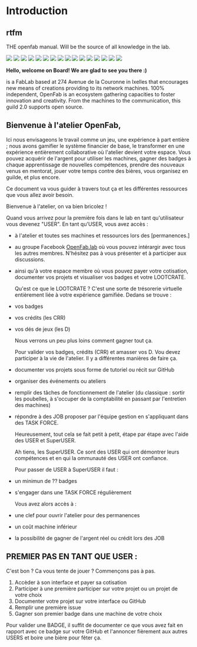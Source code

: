 # Introduction

## rtfm

THE openfab manual. Will be the source of all knowledge in the lab.

![](https://user-images.githubusercontent.com/12049360/29209171-8a7a281a-7e8d-11e7-914b-c383f52bf1d4.jpg) ![](https://user-images.githubusercontent.com/12049360/29209169-8a78b30e-7e8d-11e7-8d86-818bdab13b10.jpg) ![](https://user-images.githubusercontent.com/12049360/29209170-8a79398c-7e8d-11e7-9493-270983a02e89.jpg) ![](https://user-images.githubusercontent.com/12049360/29209172-8a7a62da-7e8d-11e7-90d3-c62ec0aefbf6.jpg) ![](https://user-images.githubusercontent.com/12049360/29209174-8a8087e6-7e8d-11e7-80c3-3402be3e3527.jpg) ![](https://user-images.githubusercontent.com/12049360/29209173-8a80136a-7e8d-11e7-9bb5-e41c3b2df15c.jpg) ![](https://user-images.githubusercontent.com/12049360/29209175-8a8b960e-7e8d-11e7-8a38-2865703b0778.jpg) ![](https://user-images.githubusercontent.com/12049360/29209176-8a8cd6c2-7e8d-11e7-9509-e0302409ad55.jpg) ![](https://user-images.githubusercontent.com/12049360/29209178-8a8deb34-7e8d-11e7-895d-3ca3e201e310.jpg) ![](https://user-images.githubusercontent.com/12049360/29209177-8a8df214-7e8d-11e7-9893-0680af3f923a.jpg) ![](https://user-images.githubusercontent.com/12049360/29209179-8a97bad8-7e8d-11e7-8cf1-db7d7581db90.jpg) ![](https://user-images.githubusercontent.com/12049360/29209181-8a9efc1c-7e8d-11e7-9915-0d34a128a901.jpg) ![](https://user-images.githubusercontent.com/12049360/29209182-8aa0d79e-7e8d-11e7-9ac8-976d204a43ce.jpg) ![](https://user-images.githubusercontent.com/12049360/29209183-8aa1242e-7e8d-11e7-82f7-cf87656c0e8c.jpg) ![](https://user-images.githubusercontent.com/12049360/29209184-8aa12d66-7e8d-11e7-8737-47e3ca220a3d.jpg) ![](https://user-images.githubusercontent.com/12049360/29209185-8aad592e-7e8d-11e7-9a0e-ce7c0fa00e06.jpg)

**Hello, welcome on Board! We are glad to see you there :\)**

  
is a FabLab based at 274 Avenue de la Couronne in Ixelles that encourages new means of creations providing to its network machines. 100% independent, OpenFab is an ecosystem gathering capacities to foster innovation and creativity. From the machines to the communication, this guild 2.0 supports open source.

## Bienvenue à l'atelier OpenFab,

Ici nous envisageons le travail comme un jeu, une expérience à part entière ; nous avons gamifier le système financier de base, le transformer en une expérience entièrement collaborative où l'atelier devient votre espace. Vous pouvez acquérir de l'argent pour utiliser les machines, gagner des badges à chaque apprentissage de nouvelles compétences, prendre des nouveaux venus en mentorat, jouer votre temps contre des bières, vous organisez en guilde, et plus encore.

Ce document va vous guider à travers tout ça et les différentes ressources que vous allez avoir besoin.

Bienvenue à l'atelier, on va bien bricolez !

Quand vous arrivez pour la première fois dans le lab en tant qu'utilisateur vous devenez "USER". En tant qu'USER, vous avez accès :

* à l'atelier et toutes ses machines et ressources lors des \[permanences.\]
* au groupe Facebook [OpenFab.lab](https://facebook.com/openfab.lab) où vous pouvez intérargir avec tous les autres membres. N'hésitez pas à vous présenter et à participer aux discussions.
* ainsi qu'à votre espace membre où vous pouvez payer votre cotisation, documenter vos projets et visualiser vos badges et votre LOOTCRATE.

  Qu'est ce que le LOOTCRATE ? C'est une sorte de trésorerie virtuelle entièrement liée à votre expérience gamifiée. Dedans se trouve :

* vos badges
* vos crédits \(les CRR\)
* vos dés de jeux \(les D\)

  Nous verrons un peu plus loins comment gagner tout ça.

  Pour valider vos badges, crédits \(CRR\) et amasser vos D. Vou devez participer à la vie de l'atelier. Il y a différentes manières de faire ça.

* documenter vos projets sous forme de tutoriel ou récit sur GitHub
* organiser des événements ou ateliers
* remplir des tâches de fonctionnement de l'atelier \(du classique : sortir les poubelles, à s'occuper de la comptabilité en passant par l'entretien des machines\)
* répondre à des JOB proposer par l'équipe gestion en s'appliquant dans des TASK FORCE.

  Heureusement, tout cela se fait petit à petit, étape par étape avec l'aide des USER et SuperUSER.

  Ah tiens, les SuperUSER. Ce sont des USER qui ont démontrer leurs compétences et en qui la ommunauté des USER ont confiance.

  Pour passer de USER à SuperUSER il faut :

* un minimun de ?? badges
* s'engager dans une TASK FORCE régulièrement

  Vous avez alors accès à :

* une clef pour ouvrir l'atelier pour des permanences
* un coût machine inférieur
* la possibilité de gagner de l'argent réel ou crédit lors des JOB

## PREMIER PAS EN TANT QUE USER :

C'est bon ? Ca vous tente de jouer ? Commençons pas à pas.

1. Accèder à son interface et payer sa cotisation
2. Participer à une première participer sur votre projet ou un projet de votre choix
3. Documenter votre projet sur votre interface ou GitHub
4. Remplir une première issue
5. Gagner son premier badge dans une machine de votre choix

Pour valider une BADGE, il suffit de documenter ce que vous avez fait en rapport avec ce badge sur votre GitHub et l'annoncer fièrement aux autres USERS et boire une bière pour fêter ça.

